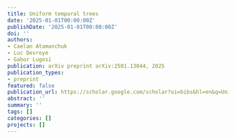 ```yaml
---
title: Uniform temporal trees
date: '2025-01-01T00:00:00Z'
publishDate: '2025-01-01T00:00:00Z'
doi: ''
authors:
- Caelan Atamanchuk
- Luc Devroye
- Gabor Lugosi
publication: arXiv preprint arXiv:2501.13044, 2025
publication_types:
- preprint
featured: false
publication_url: https://scholar.google.com/scholar?oi=bibs&hl=en&q=Uniform+temporal+trees
abstract: ''
summary: ''
tags: []
categories: []
projects: []
---
```

